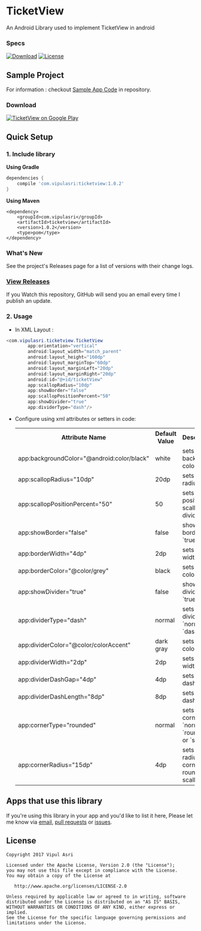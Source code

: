 # TicketView

An Android Library used to implement TicketView in android 

### Specs
[![Download](https://api.bintray.com/packages/vipulasri/maven/TicketView/images/download.svg)](https://bintray.com/vipulasri/maven/TimelineView/_latestVersion)
[![License](https://img.shields.io/badge/license-Apache%202.0-blue.svg)](https://github.com/vipulasri/Timeline-View/blob/master/LICENSE)


## Sample Project

For information : checkout [Sample App Code](https://github.com/vipulasri/TicketView/tree/master/sample) in repository.

### Download

[![TicketView on Google Play](https://github.com/vipulasri/TicketView/blob/master/art/google_play.png)](https://play.google.com/store/apps/details?id=com.vipulasri.ticketview.sample)

## Quick Setup

### 1. Include library

**Using Gradle**

``` gradle
dependencies {
    compile 'com.vipulasri:ticketview:1.0.2'
}
```

**Using Maven**

``` maven
<dependency>
    <groupId>com.vipulasri</groupId>
    <artifactId>ticketview</artifactId>
    <version>1.0.2</version>
    <type>pom</type>
</dependency>
```

### What's New

See the project's Releases page for a list of versions with their change logs.

### [View Releases](https://github.com/vipulasri/TicketView/releases)

If you Watch this repository, GitHub will send you an email every time I publish an update.

### 2. Usage
 * In XML Layout :

``` java
<com.vipulasri.ticketview.TicketView
        app:orientation="vertical"
        android:layout_width="match_parent"
        android:layout_height="160dp"
        android:layout_marginTop="60dp"
        android:layout_marginLeft="20dp"
        android:layout_marginRight="20dp"
        android:id="@+id/ticketView"
        app:scallopRadius="10dp"
        app:showBorder="false"
        app:scallopPositionPercent="50"
        app:showDivider="true"
        app:dividerType="dash"/>
```

* Configure using xml attributes or setters in code:

    <table>
    <th>Attribute Name</th>
    <th>Default Value</th>
    <th>Description</th>
    <tr>
        <td>app:backgroundColor="@android:color/black"</td>
        <td>white</td>
        <td>sets background color</td>
    </tr>
    <tr>
        <td>app:scallopRadius="10dp"</td>
        <td>20dp</td>
        <td>sets scallop radius</td>
    </tr>
    <tr>
        <td>app:scallopPositionPercent="50"</td>
        <td>50</td>
        <td>sets position of scallop and divider</td>
    </tr>
    <tr>
        <td>app:showBorder="false"</td>
        <td>false</td>
        <td>shows border if `true`</td>
    </tr>
    <tr>
        <td>app:borderWidth="4dp"</td>
        <td>2dp</td>
        <td>sets border width</td>
    </tr>
    <tr>
        <td>app:borderColor="@color/grey"</td>
        <td>black</td>
        <td>sets border color</td>
    </tr>
    <tr>
        <td>app:showDivider="true"</td>
        <td>false</td>
        <td>shows divider if `true`</td>
    </tr>
    <tr>
        <td>app:dividerType="dash"</td>
        <td>normal</td>
        <td>sets type of divider ie `normal` or `dash`</td>
    </tr>
    <tr>
        <td>app:dividerColor="@color/colorAccent"</td>
        <td>dark gray</td>
        <td>sets divider color</td>
    </tr>
    <tr>
        <td>app:dividerWidth="2dp"</td>
        <td>2dp</td>
        <td>sets divider width</td>
    </tr>
    <tr>
        <td>app:dividerDashGap="4dp"</td>
        <td>4dp</td>
        <td>sets divider dash gap</td>
    </tr>
    <tr>
        <td>app:dividerDashLength="8dp"</td>
        <td>8dp</td>
        <td>sets divider dash length</td>
    </tr>
    <tr>
        <td>app:cornerType="rounded"</td>
        <td>normal</td>
        <td>sets type of corner ie `normal` or `rounded` or `scallop`</td>
    </tr>
    <tr>
        <td>app:cornerRadius="15dp"</td>
        <td>4dp</td>
        <td>sets corner radius if corner rounder or scallop</td>
    </tr>
    </table>
 
## Apps that use this library

If you're using this library in your app and you'd like to list it here,
Please let me know via [email](mailto:vipulasri.2007@gmail.com), [pull requests](https://github.com/vipulasri/TicketView/pulls) or [issues](https://github.com/vipulasri/TicketView/issues).


## License


    Copyright 2017 Vipul Asri

    Licensed under the Apache License, Version 2.0 (the "License");
    you may not use this file except in compliance with the License.
    You may obtain a copy of the License at

       http://www.apache.org/licenses/LICENSE-2.0

    Unless required by applicable law or agreed to in writing, software
    distributed under the License is distributed on an "AS IS" BASIS,
    WITHOUT WARRANTIES OR CONDITIONS OF ANY KIND, either express or implied.
    See the License for the specific language governing permissions and
    limitations under the License.

